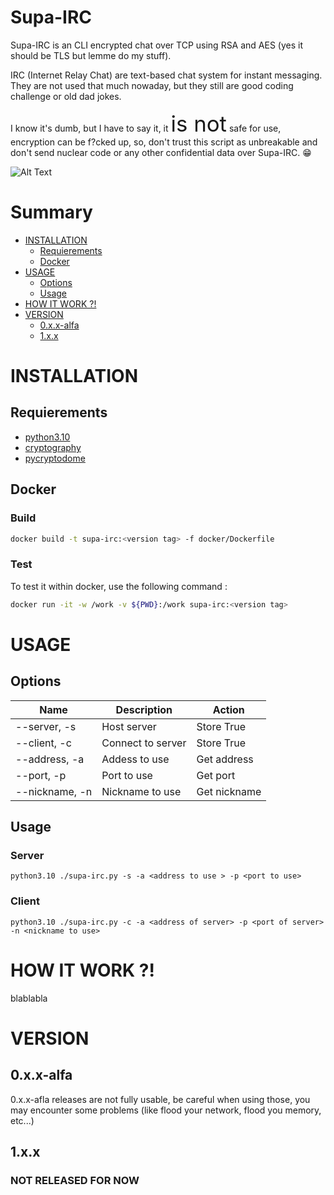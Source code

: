 Supa-IRC
======= 

Supa-IRC is an CLI encrypted chat over TCP using RSA and AES (yes it should be TLS but lemme do my stuff). 

IRC (Internet Relay Chat) are text-based chat system for instant messaging. They are not used that much nowaday, but they still are good coding challenge or old dad jokes.

I know it's dumb, but I have to say it, it <span style="font-size:larger;"><span style="font-size:larger;"><span style="font-size:larger;"><span style="font-size:larger;"><span style="font-size:larger;">is not</span></span></span></span></span>
safe for use, encryption can be f?cked up, so, don't trust this script as unbreakable and don't send nuclear code or any other confidential data over Supa-IRC. 😁


![Alt Text](https://giffiles.alphacoders.com/212/212812.gif)


# Summary 

- [INSTALLATION]()
    - [Requierements]()
    - [Docker]()
- [USAGE]()
    - [Options]()
    - [Usage]()
- [HOW IT WORK ?!]()
- [VERSION]()
    - [0.x.x-alfa]()
    - [1.x.x]()


# INSTALLATION

## Requierements
    
- [python3.10]()
- [cryptography]()
- [pycryptodome]()
    
## Docker

### Build 

```sh
docker build -t supa-irc:<version tag> -f docker/Dockerfile
```

###  Test 
To test it within docker, use the following command :

```sh
docker run -it -w /work -v ${PWD}:/work supa-irc:<version tag>
```


# USAGE

## Options

| Name | Description | Action |
|------|-------------|--------|
|--server, -s | Host server| Store True |
|--client, -c | Connect to server| Store True |
|--address, -a | Addess to use | Get address |
|--port, -p | Port to use | Get port |
|--nickname, -n | Nickname to use | Get nickname |


## Usage

### Server

`python3.10 ./supa-irc.py -s -a <address to use > -p <port to use>`

### Client

`python3.10 ./supa-irc.py -c -a <address of server> -p <port of server> -n <nickname to use>`



# HOW IT WORK ?!

blablabla

# VERSION

## 0.x.x-alfa

0.x.x-afla releases are not fully usable, be careful when using those, you may encounter some problems (like flood your network, flood you memory, etc...)

## 1.x.x

### NOT RELEASED FOR NOW
